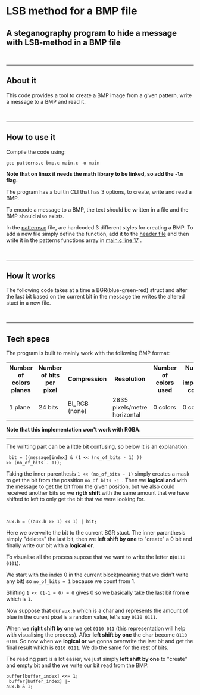 <h1>LSB method for a BMP file</h1>
<h2>A steganography program to hide a message with LSB-method in a BMP file
</h2>

<br>
<hr>
<h2>About it</h2>

<p>This code provides a tool to create a BMP image from a given pattern, write a message to a BMP and read it.</p>

<br>
<hr>
<h2>How to use it</h2>

<p>Compile the code using:</p>
<code>gcc patterns.c bmp.c main.c -o main</code>

<b>Note that on linux it needs the math library to be linked, so add the <code>-lm</code> flag.</b>

<p>The program has a builtin CLI that has 3 options, to create, write and read a BMP.</p>

<p>To encode a message to a BMP, the text should be written in a file and the BMP should also exists.</p>

<p>In the <a href='https://github.com/w-i-l/lsb-method-bmp/blob/main/patterns.c'>patterns.c</a> file, are hardcoded 3 different styles for creating a BMP. To add a new file simply define the function, add it to the <a href='https://github.com/w-i-l/lsb-method-bmp/blob/main/Headers/patterns.h'>header file</a> and then write it in the patterns functions array in <a href='https://github.com/w-i-l/lsb-method-bmp/blob/main/Headers/patterns.h'>main.c line 17</a> .</p>

<br>
<hr>
<h2>How it works</h2>

<p>The following code takes at a time a BGR(blue-green-red) struct and alter the last bit based on the current bit in the message the writes the altered stuct in a new file.</p>

<br>
<hr>
<h2>Tech specs</h2>

<p>The program is built to mainly work with the following BMP format:</p>

<table>
    <tr>
        <th>Number of colors planes</th>
        <th>Number of bits per pixel</th>
        <th>Compression</th>
        <th>Resolution</th>
        <th>Number of colors used</th>
        <th>Number of important colors</th>
    </tr>
    <tr>
        <td>1 plane</td>
        <td>24 bits</td>
        <td>BI_RGB (none)</td>
        <td>2835 pixels/metre horizontal</td>
        <td>0 colors</td>
        <td>0 colors</td>
    </tr>
</table>

<b>Note that this implementation won't work with RGBA.</b>

<hr>

<p>The writting part can be a little bit confusing, so below it is an explanation:</p>

<code> bit = ((message[index] & (1 << (no_of_bits - 1) )) >> (no_of_bits - 1));</code>

<p>Taking the inner parenthesis <code>1 << (no_of_bits - 1)</code> simply creates a mask to get the bit from the possition <code>no_of_bits -1 </code>. Then we <b>logical and</b> with the message to get the bit from the given position, but we also could received another bits so we <b>rigth shift</b> with the same amount that we have shifted to left to only get the bit that we were looking for.</p>
<br/>

<code>aux.b = ((aux.b >> 1) << 1) | bit;</code>

<p>Here we overwrite the bit to the current BGR stuct. The inner paranthesis simply "deletes" the last bit, then we <b>left shift by one</b> to "create" a 0 bit and finally write our bit with a <b>logical or</b>.</p>

<p>To visualise all the process supose that we want to write the letter <b>e</b>(<code>0110 0101</code>).</p>

<p>We start with the index 0 in the current block(meaning that we didn't write any bit) so <code>no_of_bits = 1</code> because we count from 1.</p>

<p>Shifting <code>1 << (1-1 = 0) = 0</code> gives 0 so we basically take the last bit from <b>e</b> which is <code>1</code>.</p>

<p>Now suppose that our <code>aux.b</code> which is a char and represents the amount of blue in the curent pixel is a random value, let's say <code>0110 0111</code>.</p>

<p>When we <b>right shift by one</b> we get <code>0110 011</code> (this representation will help with visualising the process). After <b>left shift by one</b> the char become <code>0110 0110</code>. So now when we <b>logical or</b> we gonna overwrite the last bit and get the final result which is <code>0110 0111</code>. We do the same for the rest of bits.</p>

<p>The reading part is a lot easier, we just simply <b>left shift by one</b> to "create" and empty bit and the we write our bit read from the BMP.</p>

<code>buffer[buffer_index] <<= 1;<br>
                buffer[buffer_index] |= aux.b & 1;</code>

